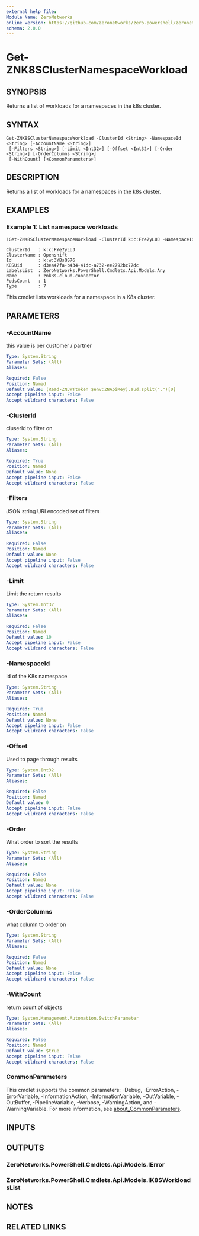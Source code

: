 ```yaml
---
external help file:
Module Name: ZeroNetworks
online version: https://github.com/zeronetworks/zero-powershell/zeronetworks/get-znk8sclusternamespaceworkload
schema: 2.0.0
---
```


# Get-ZNK8SClusterNamespaceWorkload

## SYNOPSIS
Returns a list of workloads for a namespaces in the k8s cluster.

## SYNTAX

```
Get-ZNK8SClusterNamespaceWorkload -ClusterId <String> -NamespaceId <String> [-AccountName <String>]
 [-Filters <String>] [-Limit <Int32>] [-Offset <Int32>] [-Order <String>] [-OrderColumns <String>]
 [-WithCount] [<CommonParameters>]
```

## DESCRIPTION
Returns a list of workloads for a namespaces in the k8s cluster.

## EXAMPLES

### Example 1: List namespace workloads
```powershell
(Get-ZNK8SClusterNamespaceWorkload -ClusterId k:c:FYe7yLUJ -NamespaceId k:n:Drq2fo6q).Items
```

```output
ClusterId   : k:c:FYe7yLUJ
ClusterName : Openshift
Id          : k:w:3YBsQS76
K8SUid      : d3ea47fa-b434-41dc-a732-ee2792bc77dc
LabelsList  : ZeroNetworks.PowerShell.Cmdlets.Api.Models.Any
Name        : znk8s-cloud-connector
PodsCount   : 1
Type        : 7
```

This cmdlet lists workloads for a namespace in a K8s cluster.

## PARAMETERS

### -AccountName
this value is per customer / partner

```yaml
Type: System.String
Parameter Sets: (All)
Aliases:

Required: False
Position: Named
Default value: (Read-ZNJWTtoken $env:ZNApiKey).aud.split(".")[0]
Accept pipeline input: False
Accept wildcard characters: False
```

### -ClusterId
cluserId to filter on

```yaml
Type: System.String
Parameter Sets: (All)
Aliases:

Required: True
Position: Named
Default value: None
Accept pipeline input: False
Accept wildcard characters: False
```

### -Filters
JSON string URI encoded set of filters

```yaml
Type: System.String
Parameter Sets: (All)
Aliases:

Required: False
Position: Named
Default value: None
Accept pipeline input: False
Accept wildcard characters: False
```

### -Limit
Limit the return results

```yaml
Type: System.Int32
Parameter Sets: (All)
Aliases:

Required: False
Position: Named
Default value: 10
Accept pipeline input: False
Accept wildcard characters: False
```

### -NamespaceId
id of the K8s namespace

```yaml
Type: System.String
Parameter Sets: (All)
Aliases:

Required: True
Position: Named
Default value: None
Accept pipeline input: False
Accept wildcard characters: False
```

### -Offset
Used to page through results

```yaml
Type: System.Int32
Parameter Sets: (All)
Aliases:

Required: False
Position: Named
Default value: 0
Accept pipeline input: False
Accept wildcard characters: False
```

### -Order
What order to sort the results

```yaml
Type: System.String
Parameter Sets: (All)
Aliases:

Required: False
Position: Named
Default value: None
Accept pipeline input: False
Accept wildcard characters: False
```

### -OrderColumns
what column to order on

```yaml
Type: System.String
Parameter Sets: (All)
Aliases:

Required: False
Position: Named
Default value: None
Accept pipeline input: False
Accept wildcard characters: False
```

### -WithCount
return count of objects

```yaml
Type: System.Management.Automation.SwitchParameter
Parameter Sets: (All)
Aliases:

Required: False
Position: Named
Default value: $true
Accept pipeline input: False
Accept wildcard characters: False
```

### CommonParameters
This cmdlet supports the common parameters: -Debug, -ErrorAction, -ErrorVariable, -InformationAction, -InformationVariable, -OutVariable, -OutBuffer, -PipelineVariable, -Verbose, -WarningAction, and -WarningVariable. For more information, see [about_CommonParameters](http://go.microsoft.com/fwlink/?LinkID=113216).

## INPUTS

## OUTPUTS

### ZeroNetworks.PowerShell.Cmdlets.Api.Models.IError

### ZeroNetworks.PowerShell.Cmdlets.Api.Models.IK8SWorkloadsList

## NOTES

## RELATED LINKS


